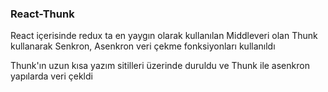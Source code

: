 <h3> React-Thunk</h3>

<p>React içerisinde redux ta en yaygın olarak kullanılan Middleveri olan
 Thunk kullanarak Senkron, Asenkron veri çekme fonksiyonları kullanıldı</p>
<p>Thunk'ın uzun kısa yazım sitilleri üzerinde duruldu ve Thunk ile asenkron yapılarda  veri çekldi</P>
